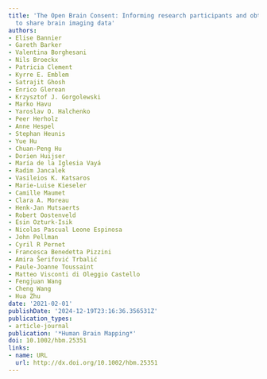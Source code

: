 ```yaml
---
title: 'The Open Brain Consent: Informing research participants and obtaining consent
  to share brain imaging data'
authors:
- Elise Bannier
- Gareth Barker
- Valentina Borghesani
- Nils Broeckx
- Patricia Clement
- Kyrre E. Emblem
- Satrajit Ghosh
- Enrico Glerean
- Krzysztof J. Gorgolewski
- Marko Havu
- Yaroslav O. Halchenko
- Peer Herholz
- Anne Hespel
- Stephan Heunis
- Yue Hu
- Chuan‐Peng Hu
- Dorien Huijser
- María de la Iglesia Vayá
- Radim Jancalek
- Vasileios K. Katsaros
- Marie‐Luise Kieseler
- Camille Maumet
- Clara A. Moreau
- Henk‐Jan Mutsaerts
- Robert Oostenveld
- Esin Ozturk‐Isik
- Nicolas Pascual Leone Espinosa
- John Pellman
- Cyril R Pernet
- Francesca Benedetta Pizzini
- Amira Šerifović Trbalić
- Paule‐Joanne Toussaint
- Matteo Visconti di Oleggio Castello
- Fengjuan Wang
- Cheng Wang
- Hua Zhu
date: '2021-02-01'
publishDate: '2024-12-19T23:16:36.356531Z'
publication_types:
- article-journal
publication: '*Human Brain Mapping*'
doi: 10.1002/hbm.25351
links:
- name: URL
  url: http://dx.doi.org/10.1002/hbm.25351
---
```

